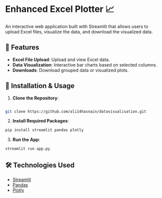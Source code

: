 # Enhanced Excel Plotter 📈

An interactive web application built with Streamlit that allows users to upload Excel files, visualize the data, and download the visualized data.


## 🌟 Features

- **Excel File Upload**: Upload and view Excel data.
- **Data Visualization**: Interactive bar charts based on selected columns.
- **Downloads**: Download grouped data or visualized plots.

## 🚀 Installation & Usage

1. **Clone the Repository**:
```bash

git clone https://github.com/ali14hasnain/datavisualisation.git
```

2. **Install Required Packages**:
```bash
pip install streamlit pandas plotly
```

3. **Run the App**:
```bash
streamlit run app.py
```


## 🛠️ Technologies Used

- [Streamlit](https://streamlit.io/)
- [Pandas](https://pandas.pydata.org/)
- [Plotly](https://plotly.com/)
